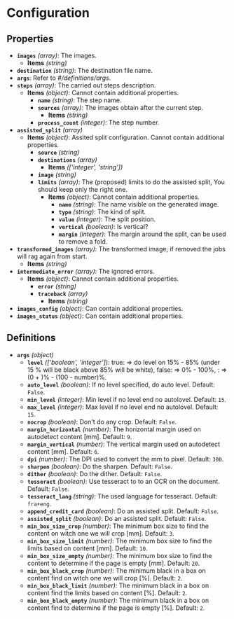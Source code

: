 # Configuration

## Properties

- **`images`** *(array)*: The images.
  - **Items** *(string)*
- **`destination`** *(string)*: The destination file name.
- **`args`**: Refer to *#/definitions/args*.
- **`steps`** *(array)*: The carried out steps description.
  - **Items** *(object)*: Cannot contain additional properties.
    - **`name`** *(string)*: The step name.
    - **`sources`** *(array)*: The images obtain after the current step.
      - **Items** *(string)*
    - **`process_count`** *(integer)*: The step number.
- **`assisted_split`** *(array)*
  - **Items** *(object)*: Assited split configuration. Cannot contain additional properties.
    - **`source`** *(string)*
    - **`destinations`** *(array)*
      - **Items** *(['integer', 'string'])*
    - **`image`** *(string)*
    - **`limits`** *(array)*: The (proposed) limits to do the assisted split, You should keep only the right one.
      - **Items** *(object)*: Cannot contain additional properties.
        - **`name`** *(string)*: The name visible on the generated image.
        - **`type`** *(string)*: The kind of split.
        - **`value`** *(integer)*: The split position.
        - **`vertical`** *(boolean)*: Is vertical?
        - **`margin`** *(integer)*: The margin around the split, can be used to remove a fold.
- **`transformed_images`** *(array)*: The transformed image, if removed the jobs will rag again from start.
  - **Items** *(string)*
- **`intermediate_error`** *(array)*: The ignored errors.
  - **Items** *(object)*: Cannot contain additional properties.
    - **`error`** *(string)*
    - **`traceback`** *(array)*
      - **Items** *(string)*
- **`images_config`** *(object)*: Can contain additional properties.
- **`images_status`** *(object)*: Can contain additional properties.
## Definitions

- **`args`** *(object)*
  - **`level`** *(['boolean', 'integer'])*: true: => do level on 15% - 85% (under 15 % will be black above 85% will be white), false: => 0% - 100%, <number>: => (0 + <number>)% - (100 - number)%.
  - **`auto_level`** *(boolean)*: If no level specified, do auto level. Default: `False`.
  - **`min_level`** *(integer)*: Min level if no level end no autolovel. Default: `15`.
  - **`max_level`** *(integer)*: Max level if no level end no autolovel. Default: `15`.
  - **`nocrop`** *(boolean)*: Don't do any crop. Default: `False`.
  - **`margin_horizontal`** *(number)*: The horizontal margin used on autodetect content [mm]. Default: `9`.
  - **`margin_vertical`** *(number)*: The vertical margin used on autodetect content [mm]. Default: `6`.
  - **`dpi`** *(number)*: The DPI used to convert the mm to pixel. Default: `300`.
  - **`sharpen`** *(boolean)*: Do the sharpen. Default: `False`.
  - **`dither`** *(boolean)*: Do the dither. Default: `False`.
  - **`tesseract`** *(boolean)*: Use tesseract to to an OCR on the document. Default: `False`.
  - **`tesseract_lang`** *(string)*: The used language for tesseract. Default: `fra+eng`.
  - **`append_credit_card`** *(boolean)*: Do an assisted split. Default: `False`.
  - **`assisted_split`** *(boolean)*: Do an assisted split. Default: `False`.
  - **`min_box_size_crop`** *(number)*: The minimum box size to find the content on witch one we will crop [mm]. Default: `3`.
  - **`min_box_size_limit`** *(number)*: The minimum box size to find the limits based on content [mm]. Default: `10`.
  - **`min_box_size_empty`** *(number)*: The minimum box size to find the content to determine if the page is empty [mm]. Default: `20`.
  - **`min_box_black_crop`** *(number)*: The minimum black in a box on content find on witch one we will crop [%]. Default: `2`.
  - **`min_box_black_limit`** *(number)*: The minimum black in a box on content find the limits based on content [%]. Default: `2`.
  - **`min_box_black_empty`** *(number)*: The minimum black in a box on content find to determine if the page is empty [%]. Default: `2`.
